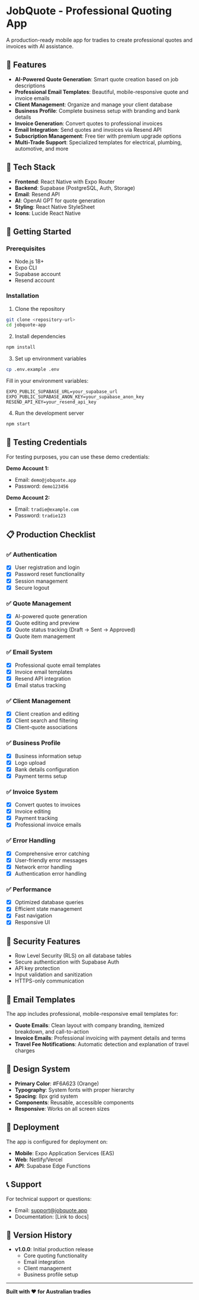 # JobQuote - Professional Quoting App

A production-ready mobile app for tradies to create professional quotes and invoices with AI assistance.

## 🚀 Features

- **AI-Powered Quote Generation**: Smart quote creation based on job descriptions
- **Professional Email Templates**: Beautiful, mobile-responsive quote and invoice emails
- **Client Management**: Organize and manage your client database
- **Business Profile**: Complete business setup with branding and bank details
- **Invoice Generation**: Convert quotes to professional invoices
- **Email Integration**: Send quotes and invoices via Resend API
- **Subscription Management**: Free tier with premium upgrade options
- **Multi-Trade Support**: Specialized templates for electrical, plumbing, automotive, and more

## 🔧 Tech Stack

- **Frontend**: React Native with Expo Router
- **Backend**: Supabase (PostgreSQL, Auth, Storage)
- **Email**: Resend API
- **AI**: OpenAI GPT for quote generation
- **Styling**: React Native StyleSheet
- **Icons**: Lucide React Native

## 📱 Getting Started

### Prerequisites

- Node.js 18+
- Expo CLI
- Supabase account
- Resend account

### Installation

1. Clone the repository
```bash
git clone <repository-url>
cd jobquote-app
```

2. Install dependencies
```bash
npm install
```

3. Set up environment variables
```bash
cp .env.example .env
```

Fill in your environment variables:
```
EXPO_PUBLIC_SUPABASE_URL=your_supabase_url
EXPO_PUBLIC_SUPABASE_ANON_KEY=your_supabase_anon_key
RESEND_API_KEY=your_resend_api_key
```

4. Run the development server
```bash
npm start
```

## 🧪 Testing Credentials

For testing purposes, you can use these demo credentials:

**Demo Account 1:**
- Email: `demo@jobquote.app`
- Password: `demo123456`

**Demo Account 2:**
- Email: `tradie@example.com`
- Password: `tradie123`

## 📋 Production Checklist

### ✅ Authentication
- [x] User registration and login
- [x] Password reset functionality
- [x] Session management
- [x] Secure logout

### ✅ Quote Management
- [x] AI-powered quote generation
- [x] Quote editing and preview
- [x] Quote status tracking (Draft → Sent → Approved)
- [x] Quote item management

### ✅ Email System
- [x] Professional quote email templates
- [x] Invoice email templates
- [x] Resend API integration
- [x] Email status tracking

### ✅ Client Management
- [x] Client creation and editing
- [x] Client search and filtering
- [x] Client-quote associations

### ✅ Business Profile
- [x] Business information setup
- [x] Logo upload
- [x] Bank details configuration
- [x] Payment terms setup

### ✅ Invoice System
- [x] Convert quotes to invoices
- [x] Invoice editing
- [x] Payment tracking
- [x] Professional invoice emails

### ✅ Error Handling
- [x] Comprehensive error catching
- [x] User-friendly error messages
- [x] Network error handling
- [x] Authentication error handling

### ✅ Performance
- [x] Optimized database queries
- [x] Efficient state management
- [x] Fast navigation
- [x] Responsive UI

## 🔐 Security Features

- Row Level Security (RLS) on all database tables
- Secure authentication with Supabase Auth
- API key protection
- Input validation and sanitization
- HTTPS-only communication

## 📧 Email Templates

The app includes professional, mobile-responsive email templates for:

- **Quote Emails**: Clean layout with company branding, itemized breakdown, and call-to-action
- **Invoice Emails**: Professional invoicing with payment details and terms
- **Travel Fee Notifications**: Automatic detection and explanation of travel charges

## 🎨 Design System

- **Primary Color**: #F6A623 (Orange)
- **Typography**: System fonts with proper hierarchy
- **Spacing**: 8px grid system
- **Components**: Reusable, accessible components
- **Responsive**: Works on all screen sizes

## 🚀 Deployment

The app is configured for deployment on:

- **Mobile**: Expo Application Services (EAS)
- **Web**: Netlify/Vercel
- **API**: Supabase Edge Functions

## 📞 Support

For technical support or questions:
- Email: support@jobquote.app
- Documentation: [Link to docs]

## 🔄 Version History

- **v1.0.0**: Initial production release
  - Core quoting functionality
  - Email integration
  - Client management
  - Business profile setup

---

**Built with ❤️ for Australian tradies**